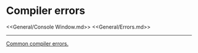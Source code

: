 # Compiler errors

<<General/Console Window.md>>
<<General/Errors.md>>

---
[Common compiler errors.](../Compiler%20Errors.md)

